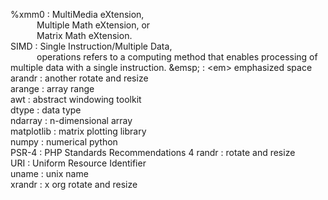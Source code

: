 %xmm0      : MultiMedia eXtension,  
&ensp;&ensp;&ensp;&ensp;&ensp;&ensp;Multiple Math eXtension, or  
&ensp;&ensp;&ensp;&ensp;&ensp;&ensp;Matrix Math eXtension.  
SIMD       : Single Instruction/Multiple Data,  
&ensp;&ensp;&ensp;&ensp;&ensp;&ensp;operations refers to a computing method that enables processing of multiple data with a single instruction.
\&emsp;    : \<em> emphasized space  
arandr     : another rotate and resize  
arange     : array range  
awt        : abstract windowing toolkit  
dtype      : data type  
ndarray    : n-dimensional array  
matplotlib : matrix plotting library  
numpy      : numerical python  
PSR-4      : PHP Standards Recommendations 4 
randr      : rotate and resize  
URI        : Uniform Resource Identifier  
uname      : unix name  
xrandr     : x org rotate and resize  
